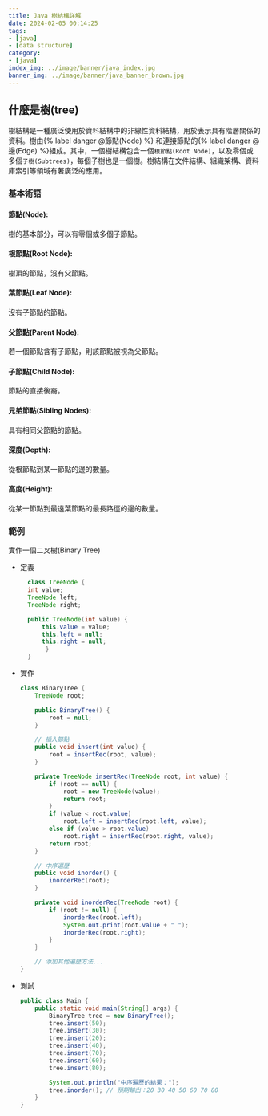 ```yaml
---
title: Java 樹結構詳解
date: 2024-02-05 00:14:25
tags:
- [java]
- [data structure]
category:
- [java]
index_img: ../image/banner/java_index.jpg
banner_img: ../image/banner/java_banner_brown.jpg
---
```

## 什麼是樹(tree)

樹結構是一種廣泛使用於資料結構中的非線性資料結構，用於表示具有階層關係的資料。樹由{% label danger @節點(Node) %} 和連接節點的{% label danger @邊(Edge) %}組成。其中，一個樹結構包含一個`根節點(Root Node)`，以及零個或多個`子樹(Subtrees)`，每個子樹也是一個樹。樹結構在文件結構、組織架構、資料庫索引等領域有著廣泛的應用。

### 基本術語

#### 節點(Node):

樹的基本部分，可以有零個或多個子節點。

#### 根節點(Root Node):

樹頂的節點，沒有父節點。

#### 葉節點(Leaf Node):

沒有子節點的節點。

#### 父節點(Parent Node):

若一個節點含有子節點，則該節點被視為父節點。

#### 子節點(Child Node):

節點的直接後裔。

#### 兄弟節點(Sibling Nodes):

具有相同父節點的節點。

#### 深度(Depth):

從根節點到某一節點的邊的數量。

#### 高度(Height):

從某一節點到最遠葉節點的最長路徑的邊的數量。

### 範例
實作一個二叉樹(Binary Tree)

- 定義
  ```java
    class TreeNode {
    int value;
    TreeNode left;
    TreeNode right;

    public TreeNode(int value) {
        this.value = value;
        this.left = null;
        this.right = null;
         }
    }
    ```
  
- 實作
    ```java
    class BinaryTree {
        TreeNode root;
    
        public BinaryTree() {
            root = null;
        }
    
        // 插入節點
        public void insert(int value) {
            root = insertRec(root, value);
        }
    
        private TreeNode insertRec(TreeNode root, int value) {
            if (root == null) {
                root = new TreeNode(value);
                return root;
            }
            if (value < root.value)
                root.left = insertRec(root.left, value);
            else if (value > root.value)
                root.right = insertRec(root.right, value);
            return root;
        }
    
        // 中序遍歷
        public void inorder() {
            inorderRec(root);
        }
    
        private void inorderRec(TreeNode root) {
            if (root != null) {
                inorderRec(root.left);
                System.out.print(root.value + " ");
                inorderRec(root.right);
            }
        }
    
        // 添加其他遍歷方法...
    }
    
    ```
- 測試
    ```java
    public class Main {
        public static void main(String[] args) {
            BinaryTree tree = new BinaryTree();
            tree.insert(50);
            tree.insert(30);
            tree.insert(20);
            tree.insert(40);
            tree.insert(70);
            tree.insert(60);
            tree.insert(80);
    
            System.out.println("中序遍歷的結果：");
            tree.inorder(); // 預期輸出：20 30 40 50 60 70 80
        }
    }
    
    ```